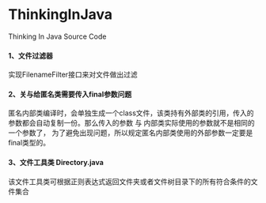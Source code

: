 # ThinkingInJava
Thinking In Java Source Code

#### 1、文件过滤器
实现FilenameFilter接口来对文件做出过滤

#### 2、关与给匿名类需要传入final参数问题
匿名内部类编译时，会单独生成一个class文件，该类持有外部类的引用，传入的参数都会自动复制一份。那么传入的参数 与 内部类实际使用的参数就不是相同的一个参数了，
为了避免出现问题，所以规定匿名内部类使用的外部参数一定要是final类型的。

#### 3、文件工具类 Directory.java
该文件工具类可根据正则表达式返回文件夹或者文件树目录下的所有符合条件的文件集合

